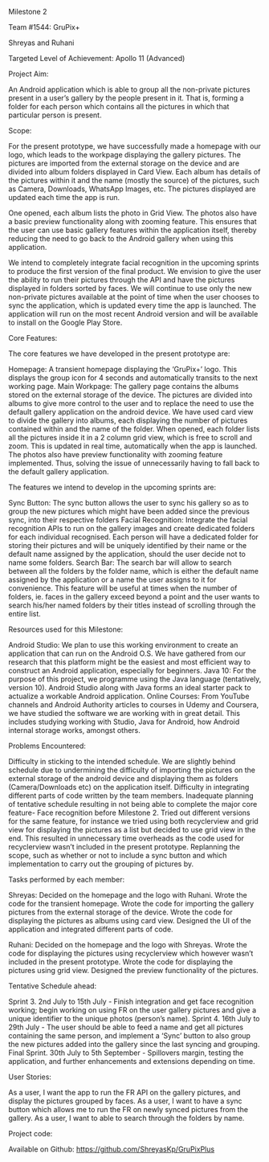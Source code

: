 Milestone 2

Team #1544: GruPix+

Shreyas and Ruhani

Targeted Level of Achievement: Apollo 11 (Advanced)

Project Aim: 

An Android application which is able to group all the non-private pictures present in a user’s gallery by the people present in it. That is, forming a folder for each person which contains all the pictures in which that particular person is present.

Scope:

For the present prototype, we have successfully made a homepage with our logo, which leads to the workpage displaying the gallery pictures. The pictures are imported from the external storage on the device and are divided into album folders displayed in Card View. Each album has details of the pictures within it and the name (mostly the source) of the pictures, such as Camera, Downloads, WhatsApp Images, etc. The pictures displayed are updated each time the app is run. 

One opened, each album lists the photo in Grid View. The photos also have a basic preview functionality along with zooming feature. This ensures that the user can use basic gallery features within the application itself, thereby reducing the need to go back to the Android gallery when using this application.

We intend to completely integrate facial recognition in the upcoming sprints to produce the first version of the final product. We envision to give the user the ability to run their pictures through the API and have the pictures displayed in folders sorted by faces. We will continue to use only the new non-private pictures available at the point of time when the user chooses to sync the application, which is updated every time the app is launched. The application will run on the most recent Android version and will be available to install on the Google Play Store.

Core Features:

The core features we have developed in the present prototype are:

Homepage: A transient homepage displaying the ‘GruPix+’ logo. This displays the group icon for 4 seconds and automatically transits to the next working page.
Main Workpage: The gallery page contains the albums stored on the external storage of the device. The pictures are divided into albums to give more control to the user and to replace the need to use the default gallery application on the android device. We have used card view to divide the gallery into albums, each displaying the number of pictures contained within and the name of the folder. When opened, each folder lists all the pictures inside it in a 2 column grid view, which is free to scroll and zoom. This is updated in real time, automatically when the app is launched. The photos also have preview functionality with zooming feature implemented. Thus, solving the issue of unnecessarily having to fall back to the default gallery application.

The features we intend to develop in the upcoming sprints are:

Sync Button: The sync button allows the user to sync his gallery so as to group the new pictures which might have been added since the previous sync, into their respective folders
Facial Recognition: Integrate the facial recognition APIs to run on the gallery images and create dedicated folders for each individual recognised. Each person will have a dedicated folder for storing their pictures and will be uniquely identified by their name or the default name assigned by the application, should the user decide not to name some folders. 
Search Bar: The search bar will allow to search between all the folders by the folder name, which is either the default name assigned by the application or a name the user assigns to it for convenience. This feature will be useful at times when the number of folders, ie. faces in the gallery exceed beyond a point and the user wants to search his/her named folders by their titles instead of scrolling through the entire list.

Resources used for this Milestone: 

Android Studio: We plan to use this working environment to create an application that can run on the Android O.S. We have gathered from our research that this platform might be the easiest and most efficient way to construct an Android application, especially for beginners.
Java 10: For the purpose of this project, we programme using the Java language (tentatively, version 10). Android Studio along with Java forms an ideal starter pack to actualize a workable Android application.
Online Courses: From YouTube channels and Android Authority articles to courses in Udemy and Coursera, we have studied the software we are working with in great detail. This includes studying working with Studio, Java for Android, how Android internal storage works, amongst others.

Problems Encountered:

Difficulty in sticking to the intended schedule. We are slightly behind schedule due to undermining the difficulty of importing the pictures on the external storage of the android device and displaying them as folders (Camera/Downloads etc) on the application itself.
Difficulty in integrating different parts of code written by the team members.
Inadequate planning of tentative schedule resulting in not being able to complete the major core feature- Face recognition before Milestone 2.
Tried out different versions for the same feature, for instance we tried using both recyclerview and grid view for displaying the pictures as a list but decided to use grid view in the end. This resulted in unnecessary time overheads as the code used for recyclerview wasn’t included in the present prototype. 
Replanning the scope, such as whether or not to include a sync button and which implementation to carry out the grouping of pictures by.

Tasks performed by each member:

Shreyas:
Decided on the homepage and the logo with Ruhani.
Wrote the code for the transient homepage.
Wrote the code for importing the gallery pictures from the external storage of the device.
Wrote the code for displaying the pictures as albums using card view.
Designed the UI of the application and integrated different parts of code.

Ruhani:
Decided on the homepage and the logo with Shreyas.
Wrote the code for displaying the pictures using recyclerview which however wasn’t included in the present prototype.
Wrote the code for displaying the pictures using grid view.
Designed the preview functionality of the pictures.

Tentative Schedule ahead:

Sprint 3. 2nd July to 15th July - Finish integration and get face recognition working; begin working on using FR on the user gallery pictures and give a unique identifier to the unique photos (person’s name).
Sprint 4. 16th July to 29th July - The user should be able to feed a name and get all pictures containing the same person, and implement a ‘Sync’ button to also group the new pictures added into the gallery since the last syncing and grouping.
Final Sprint. 30th July to 5th September - Spillovers margin, testing the application, and further enhancements and extensions depending on time.

User Stories:

As a user, I want the app to run the FR API on the gallery pictures, and display the pictures grouped by faces.
As a user, I want to have a sync button which allows me to run the FR on newly synced pictures from the gallery.
As a user, I want to able to search through the folders by name.

Project code: 

Available on Github: https://github.com/ShreyasKp/GruPixPlus
